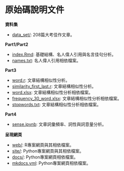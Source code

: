 # 原始碼說明文件

**資料集**
+ [data_set/](./data_set): 208篇大考佳作文章。

**Part1/Part2**
+ [index.Rmd](./index.Rmd): 基礎結構、名人偉人引用與名言佳句分析。
+ [names.txt](./names.txt): 名人偉人引用相依檔案。

**Part3**
+ [word.r](./word.r): 文章結構相似性分析。
+ [similarity_first_last.r](./similarity_first_last.r): 文章結構相似性分析。
+ [word.xlsx](./word.xlsx): 文章結構相似性分析相依檔案。
+ [frequency_30_word.xlsx](./frequency_30_word.xlsx): 文章結構相似性分析相依檔案。
+ [stopwords.txt](./stopwords.txt): 文章結構相似性分析相依檔案。

**Part4**
+ [sense.ipynb](./sense.ipynb): 文章詞彙頻率、詞性與詞意量分析。

**呈現網頁**
+ [web/](./web/): R專案網頁與其相依檔案。
+ [site/](./site/): Python專案網頁與其相依檔案。
+ [docs/](./docs/): Python專案網頁相依檔案。
+ [mkdocs.yml](./mkdocs.yml): Python專案網頁相依檔案。
